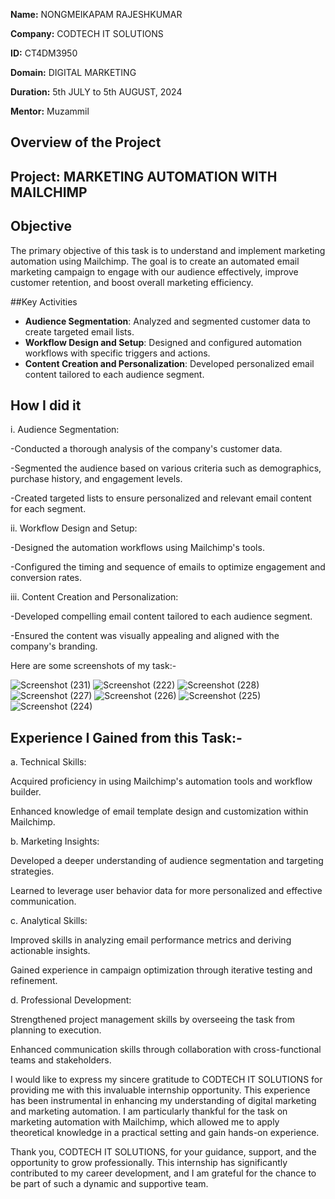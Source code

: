 **Name:** NONGMEIKAPAM RAJESHKUMAR

**Company:** CODTECH IT SOLUTIONS

**ID:** CT4DM3950

**Domain:** DIGITAL MARKETING

**Duration:** 5th JULY to 5th AUGUST, 2024

**Mentor:** Muzammil


## Overview of the Project

## Project: MARKETING AUTOMATION WITH MAILCHIMP

## Objective
The primary objective of this task is to understand and implement marketing automation using Mailchimp. The goal is to create an automated email marketing campaign to engage with our audience effectively, improve customer retention, and boost overall marketing efficiency.

##Key Activities
- **Audience Segmentation**: Analyzed and segmented customer data to create targeted email lists.
- **Workflow Design and Setup**: Designed and configured automation workflows with specific triggers and actions.
- **Content Creation and Personalization**: Developed personalized email content tailored to each audience segment.

 ## How I did it
  
  i. Audience Segmentation:

-Conducted a thorough analysis of the company's customer data.

-Segmented the audience based on various criteria such as demographics, purchase history, and engagement levels.

-Created targeted lists to ensure personalized and relevant email content for each segment.


ii. Workflow Design and Setup:

-Designed the automation workflows using Mailchimp's tools.

-Configured the timing and sequence of emails to optimize engagement and conversion rates.


iii. Content Creation and Personalization:

-Developed compelling email content tailored to each audience segment.

-Ensured the content was visually appealing and aligned with the company's branding.

Here are some screenshots of my task:-

![Screenshot (231)](https://github.com/user-attachments/assets/e26c663d-e9ec-47cc-9571-9e00dbecdc76)
![Screenshot (222)](https://github.com/user-attachments/assets/e8e00c26-76a6-4e59-b000-312acf6751ca)
![Screenshot (228)](https://github.com/user-attachments/assets/1d08bae6-e188-49a3-8a3b-17eaeded81cc)
![Screenshot (227)](https://github.com/user-attachments/assets/e9cfceb8-779a-4f23-b639-d70c80441a73)
![Screenshot (226)](https://github.com/user-attachments/assets/9471afe4-67fa-447d-9b32-3cea4239f614)
![Screenshot (225)](https://github.com/user-attachments/assets/0c08a1d6-07b6-4193-b770-e4b606901aa7)
![Screenshot (224)](https://github.com/user-attachments/assets/b2d53221-240e-44bb-bcfb-d8d5a7caf48c)

## Experience I Gained from this Task:-

a. Technical Skills:

Acquired proficiency in using Mailchimp's automation tools and workflow builder.

Enhanced knowledge of email template design and customization within Mailchimp.

b. Marketing Insights:

Developed a deeper understanding of audience segmentation and targeting strategies.

Learned to leverage user behavior data for more personalized and effective communication.

c. Analytical Skills:

Improved skills in analyzing email performance metrics and deriving actionable insights.

Gained experience in campaign optimization through iterative testing and refinement.

d. Professional Development:

Strengthened project management skills by overseeing the task from planning to execution.

Enhanced communication skills through collaboration with cross-functional teams and stakeholders.

I would like to express my sincere gratitude to CODTECH IT SOLUTIONS for providing me with this invaluable internship opportunity. This experience has been instrumental in enhancing my understanding of digital marketing and marketing automation. I am particularly thankful for the task on marketing automation with Mailchimp, which allowed me to apply theoretical knowledge in a practical setting and gain hands-on experience.

Thank you, CODTECH IT SOLUTIONS, for your guidance, support, and the opportunity to grow professionally. This internship has significantly contributed to my career development, and I am grateful for the chance to be part of such a dynamic and supportive team.
